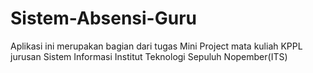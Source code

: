 # Sistem-Absensi-Guru
Aplikasi ini merupakan bagian dari tugas Mini Project mata kuliah KPPL jurusan Sistem Informasi Institut Teknologi Sepuluh Nopember(ITS)
